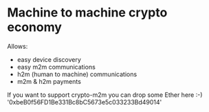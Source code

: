 # Machine to machine crypto economy
Allows:
* easy device discovery
* easy m2m communications
* h2m (human to machine) communications
* m2m & h2m payments



If you want to support crypto-m2m you can drop some Ether here :-)
'0xbeB0f56FD1Be331Bc8bC5673e5c033233Bd49014'
